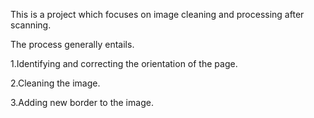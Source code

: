This is a project which focuses on image cleaning and processing after scanning.

The process generally entails.

1.Identifying and correcting the orientation of the page.

2.Cleaning the image.

3.Adding new border to the image.
